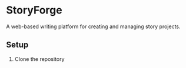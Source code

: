 # StoryForge

A web-based writing platform for creating and managing story projects.

## Setup

1. Clone the repository
